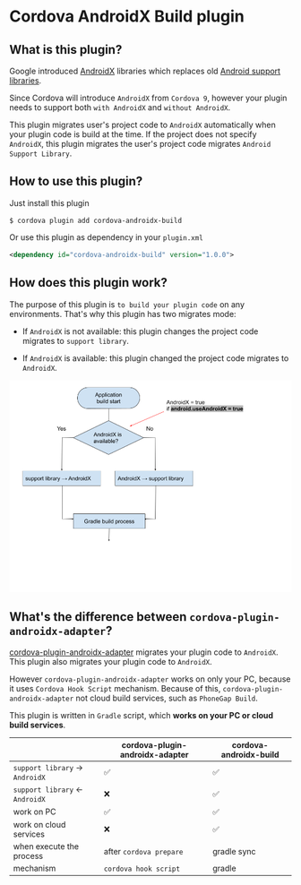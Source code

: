 # Cordova AndroidX Build plugin

## What is this plugin?

Google introduced [AndroidX](https://developer.android.com/jetpack/androidx/migrate) libraries which replaces old [Android support libraries](https://developer.android.com/topic/libraries/support-library/index).

Since Cordova will introduce `AndroidX` from `Cordova 9`, however your plugin needs to support both `with AndroidX` and `without AndroidX`.

This plugin migrates user's project code to `AndroidX` automatically when your plugin code is build at the time.
If the project does not specify `AndroidX`, this plugin migrates the user's project code migrates `Android Support Library`.

## How to use this plugin?

Just install this plugin

```
$ cordova plugin add cordova-androidx-build
```

Or use this plugin as dependency in your `plugin.xml`

```xml
<dependency id="cordova-androidx-build" version="1.0.0">
```

## How does this plugin work?

The purpose of this plugin is `to build your plugin code` on any environments.
That's why this plugin has two migrates mode:

- If `AndroidX` is not available:
  this plugin changes the project code migrates to `support library`.

- If `AndroidX` is available:
  this plugin changed the project code migrates to `AndroidX`.

![](./work-flow.png)


## What's the difference between `cordova-plugin-androidx-adapter`?

[cordova-plugin-androidx-adapter](https://github.com/dpa99c/cordova-plugin-androidx-adapter) migrates your plugin code to `AndroidX`.
This plugin also migrates your plugin code to `AndroidX`.

However `cordova-plugin-androidx-adapter` works on only your PC, because it uses `Cordova Hook Script` mechanism.
Because of this, `cordova-plugin-androidx-adapter` not cloud build services, such as `PhoneGap Build`.

This plugin is written in `Gradle` script, which **works on your PC or cloud build services**.


|                                  | cordova-plugin-androidx-adapter | cordova-androidx-build    |
|----------------------------------|---------------------------------|---------------------------|
| `support library` -> `AndroidX`  |  :white_check_mark:             | :white_check_mark:        |
| `support library` <- `AndroidX`  |  :x:                            | :white_check_mark:        |
| work on PC                       |  :white_check_mark:             | :white_check_mark:        |
| work on cloud services           |  :x:                            | :white_check_mark:        |
| when execute the process         |  after `cordova prepare`        | gradle sync               |
| mechanism                        |  `cordova hook script`          | gradle                    |
